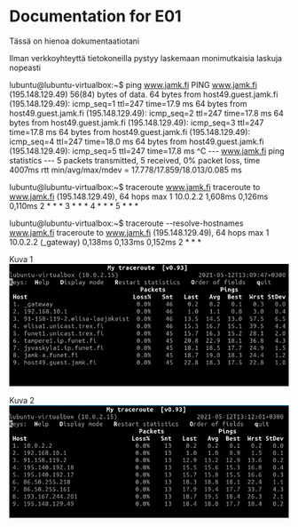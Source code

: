 # Documentation for E01



Tässä on hienoa dokumentaatiotani



Ilman verkkoyhteyttä tietokoneilla pystyy laskemaan monimutkaisia laskuja nopeasti


lubuntu@lubuntu-virtualbox:~$ ping www.jamk.fi
PING www.jamk.fi (195.148.129.49) 56(84) bytes of data.
64 bytes from host49.guest.jamk.fi (195.148.129.49): icmp_seq=1 ttl=247 time=17.9 ms
64 bytes from host49.guest.jamk.fi (195.148.129.49): icmp_seq=2 ttl=247 time=17.8 ms
64 bytes from host49.guest.jamk.fi (195.148.129.49): icmp_seq=3 ttl=247 time=17.8 ms
64 bytes from host49.guest.jamk.fi (195.148.129.49): icmp_seq=4 ttl=247 time=18.0 ms
64 bytes from host49.guest.jamk.fi (195.148.129.49): icmp_seq=5 ttl=247 time=17.8 ms
^C
--- www.jamk.fi ping statistics ---
5 packets transmitted, 5 received, 0% packet loss, time 4007ms
rtt min/avg/max/mdev = 17.778/17.859/18.013/0.085 ms


lubuntu@lubuntu-virtualbox:~$ traceroute www.jamk.fi
traceroute to www.jamk.fi (195.148.129.49), 64 hops max
  1   10.0.2.2  1,608ms  0,126ms  0,110ms 
  2   *  *  * 
  3   *  *  * 
  4   *  *  * 
  5   *  *  * 




lubuntu@lubuntu-virtualbox:~$ traceroute --resolve-hostnames www.jamk.fi
traceroute to www.jamk.fi (195.148.129.49), 64 hops max
  1   10.0.2.2 (_gateway)  0,138ms  0,133ms  0,152ms 
  2   *  *  * 



Kuva 1
![](E01/mtr.png)


Kuva 2
![](E01/mtr2.png)
